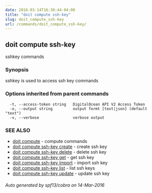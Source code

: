 ```yaml
---
date: 2016-03-14T16:30:44-04:00
title: "doit compute ssh-key"
slug: doit_compute_ssh-key
url: /commands/doit_compute_ssh-key/
---
```

## doit compute ssh-key

sshkey commands

### Synopsis


sshkey is used to access ssh key commands

### Options inherited from parent commands

```
  -t, --access-token string   DigitalOcean API V2 Access Token
  -o, --output string         output formt [text|json] (default "text")
  -v, --verbose               verbose output
```

### SEE ALSO
* [doit compute](/commands/doit_compute/)	 - compute commands
* [doit compute ssh-key create](/commands/doit_compute_ssh-key_create/)	 - create ssh key
* [doit compute ssh-key delete](/commands/doit_compute_ssh-key_delete/)	 - delete ssh key
* [doit compute ssh-key get](/commands/doit_compute_ssh-key_get/)	 - get ssh key
* [doit compute ssh-key import](/commands/doit_compute_ssh-key_import/)	 - import ssh key
* [doit compute ssh-key list](/commands/doit_compute_ssh-key_list/)	 - list ssh keys
* [doit compute ssh-key update](/commands/doit_compute_ssh-key_update/)	 - update ssh key

###### Auto generated by spf13/cobra on 14-Mar-2016
